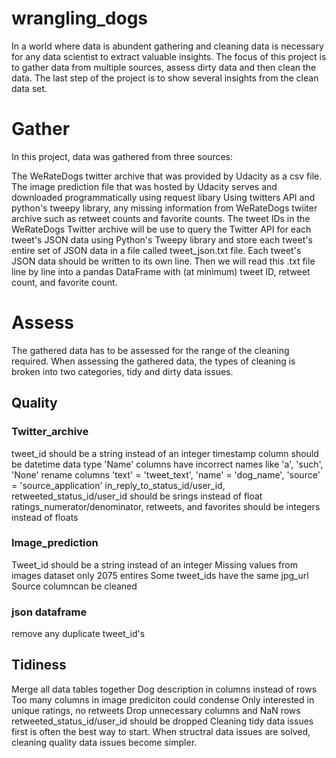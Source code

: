 # wrangling_dogs

In a world where data is abundent gathering and cleaning data is necessary for any data scientist to extract valuable insights. The focus of this project is to gather data from multiple sources, assess dirty data and then clean the data. The last step of the project is to show several insights from the clean data set.

# Gather
In this project, data was gathered from three sources:

The WeRateDogs twitter archive that was provided by Udacity as a csv file. The image prediction file that was hosted by Udacity serves and downloaded programmatically using request libary Using twitters API and python's tweepy library, any missing information from WeRateDogs twiiter archive such as retweet counts and favorite counts. The tweet IDs in the WeRateDogs Twitter archive will be use to query the Twitter API for each tweet's JSON data using Python's Tweepy library and store each tweet's entire set of JSON data in a file called tweet_json.txt file. Each tweet's JSON data should be written to its own line. Then we will read this .txt file line by line into a pandas DataFrame with (at minimum) tweet ID, retweet count, and favorite count.

# Assess
The gathered data has to be assessed for the range of the cleaning required. When assessing the gathered data, the types of cleaning is broken into two categories, tidy and dirty data issues.

## Quality
### Twitter_archive
tweet_id should be a string instead of an integer
timestamp column should be datetime data type
'Name' columns have incorrect names like 'a', 'such', 'None'
rename columns 'text' = 'tweet_text', 'name' = 'dog_name', 'source' = 'source_application'
in_reply_to_status_id/user_id, retweeted_status_id/user_id should be srings instead of float
ratings_numerator/denominator, retweets, and favorites should be integers instead of floats

### Image_prediction
Tweet_id should be a string instead of an integer
Missing values from images dataset only 2075 entires
Some tweet_ids have the same jpg_url
Source columncan be cleaned

### json dataframe
remove any duplicate tweet_id's

## Tidiness
Merge all data tables together
Dog description in columns instead of rows
Too many columns in image prediciton could condense
Only interested in unique ratings, no retweets
Drop unnecessary columns and NaN rows
retweeted_status_id/user_id should be dropped
Cleaning tidy data issues first is often the best way to start. When structral data issues are solved, cleaning quality data issues become simpler.
